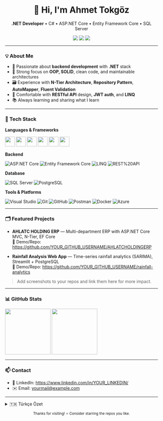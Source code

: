 <!-- Title -->
<h1 align="center">👋 Hi, I'm Ahmet Tokgöz</h1>
<p align="center">
  <b>.NET Developer</b> • C# • ASP.NET Core • Entity Framework Core • SQL Server
</p>
<p align="center">
  <a href="https://www.linkedin.com/in/yusufahmettokgoz/"><img src="https://img.shields.io/badge/LinkedIn-0A66C2?style=for-the-badge&logo=linkedin&logoColor=white" /></a>
  <a href="ahmetyusuftokgoz@gmail.com"><img src="https://img.shields.io/badge/Email-D14836?style=for-the-badge&logo=gmail&logoColor=white" /></a>
  <a href="https://github.com/yahmettokgoz?tab=repositories"><img src="https://img.shields.io/badge/Repositories-181717?style=for-the-badge&logo=github&logoColor=white" /></a>
</p>

---

### 💡 About Me
- 🎯 Passionate about **backend development** with **.NET** stack  
- 🧩 Strong focus on **OOP, SOLID**, clean code, and maintainable architectures  
- 🗃️ Experience with **N-Tier Architecture**, **Repository Pattern**, **AutoMapper**, **Fluent Validation**  
- 🧪 Comfortable with **RESTful API** design, **JWT auth**, and **LINQ**  
- 📚 Always learning and sharing what I learn

---

### 🧰 Tech Stack

**Languages & Frameworks**
<p>
  <img src="https://cdn.jsdelivr.net/gh/devicons/devicon/icons/csharp/csharp-original.svg" height="32" /> 
  <img src="https://cdn.jsdelivr.net/gh/devicons/devicon/icons/dotnetcore/dotnetcore-original.svg" height="32" />
  <img src="https://cdn.jsdelivr.net/gh/devicons/devicon/icons/dotnet/dotnet-original.svg" height="32" />
  <img src="https://cdn.jsdelivr.net/gh/devicons/devicon/icons/html5/html5-original.svg" height="32" />
  <img src="https://cdn.jsdelivr.net/gh/devicons/devicon/icons/css3/css3-original.svg" height="32" />
  <img src="https://cdn.jsdelivr.net/gh/devicons/devicon/icons/javascript/javascript-original.svg" height="32" />
</p>

**Backend**
  
![ASP.NET Core](https://img.shields.io/badge/ASP.NET%20Core-512BD4?style=for-the-badge&logo=dotnet&logoColor=white)
![Entity Framework Core](https://img.shields.io/badge/Entity%20Framework%20Core-6DB33F?style=for-the-badge&logo=databricks&logoColor=white)
![LINQ](https://img.shields.io/badge/LINQ-512BD4?style=for-the-badge)
![REST%20API](https://img.shields.io/badge/REST%20API-000000?style=for-the-badge)

**Database**

![SQL Server](https://img.shields.io/badge/SQL%20Server-CC2927?style=for-the-badge&logo=microsoft-sql-server&logoColor=white)
![PostgreSQL](https://img.shields.io/badge/PostgreSQL-336791?style=for-the-badge&logo=postgresql&logoColor=white)

**Tools & Platforms**

![Visual Studio](https://img.shields.io/badge/Visual%20Studio-5C2D91?style=for-the-badge&logo=visualstudio&logoColor=white)
![Git](https://img.shields.io/badge/Git-F05033?style=for-the-badge&logo=git&logoColor=white)
![GitHub](https://img.shields.io/badge/GitHub-181717?style=for-the-badge&logo=github&logoColor=white)
![Postman](https://img.shields.io/badge/Postman-FF6C37?style=for-the-badge&logo=postman&logoColor=white)
![Docker](https://img.shields.io/badge/Docker-2496ED?style=for-the-badge&logo=docker&logoColor=white)
![Azure](https://img.shields.io/badge/Azure-0078D4?style=for-the-badge&logo=microsoftazure&logoColor=white)

---

### 🗂️ Featured Projects

- **AHLATC HOLDING ERP** — Multi-department ERP with ASP.NET Core MVC, N-Tier, EF Core  
  🔗 Demo/Repo: https://github.com/YOUR_GITHUB_USERNAME/AHLATCHOLDINGERP

- **Rainfall Analysis Web App** — Time-series rainfall analytics (SARIMA), Streamlit + PostgreSQL  
  🔗 Demo/Repo: https://github.com/YOUR_GITHUB_USERNAME/rainfall-analytics

> Add screenshots to your repos and link them here for more impact.

---

### 📊 GitHub Stats

<p align="left">
  <img height="150" src="https://github-readme-stats.vercel.app/api?username=YOUR_GITHUB_USERNAME&show_icons=true&theme=transparent" />
  <img height="150" src="https://github-readme-stats.vercel.app/api/top-langs/?username=YOUR_GITHUB_USERNAME&layout=compact&theme=transparent" />
</p>

---

### 📫 Contact
- 💼 LinkedIn: https://www.linkedin.com/in/YOUR_LINKEDIN/
- ✉️ Email: yourmail@example.com

---

<details>
<summary>🇹🇷 Türkçe Özet</summary>

- .NET ekosisteminde **C#, ASP.NET Core, EF Core** ile backend geliştiriyorum.  
- **N-Katmanlı Mimari, Repository Pattern, AutoMapper, JWT, LINQ** konularında deneyimliyim.  
- **SQL Server & PostgreSQL** ile çalışıyorum, **Clean Code & SOLID** prensiplerine önem veriyorum.  
- Ekip çalışmasına yatkın, öğrenmeye ve üretmeye açığım.  
</details>

<!-- Footer -->
<p align="center">
  <sub>Thanks for visiting! ⭐ Consider starring the repos you like.</sub>
</p>
